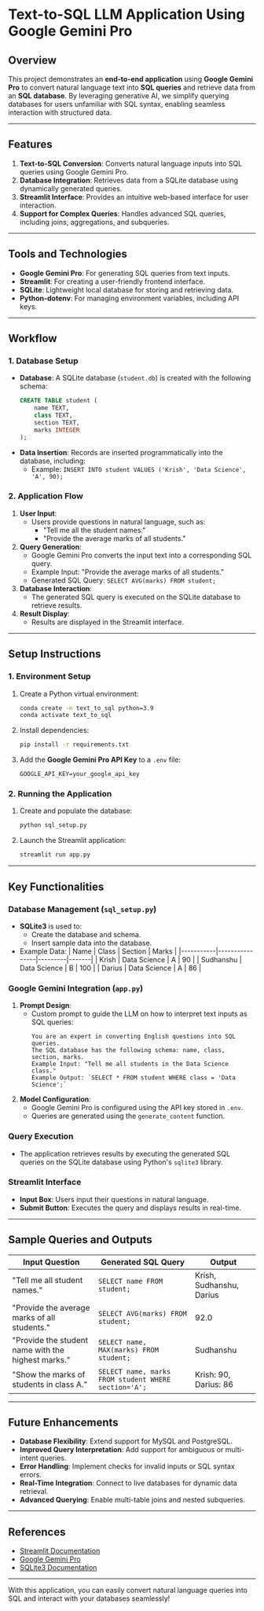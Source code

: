 
# Text-to-SQL LLM Application Using Google Gemini Pro

## **Overview**
This project demonstrates an **end-to-end application** using **Google Gemini Pro** to convert natural language text into **SQL queries** and retrieve data from an **SQL database**. By leveraging generative AI, we simplify querying databases for users unfamiliar with SQL syntax, enabling seamless interaction with structured data.

---

## **Features**
1. **Text-to-SQL Conversion**: Converts natural language inputs into SQL queries using Google Gemini Pro.
2. **Database Integration**: Retrieves data from a SQLite database using dynamically generated queries.
3. **Streamlit Interface**: Provides an intuitive web-based interface for user interaction.
4. **Support for Complex Queries**: Handles advanced SQL queries, including joins, aggregations, and subqueries.

---

## **Tools and Technologies**
- **Google Gemini Pro**: For generating SQL queries from text inputs.
- **Streamlit**: For creating a user-friendly frontend interface.
- **SQLite**: Lightweight local database for storing and retrieving data.
- **Python-dotenv**: For managing environment variables, including API keys.

---

## **Workflow**

### **1. Database Setup**
- **Database**: A SQLite database (`student.db`) is created with the following schema:
  ```sql
  CREATE TABLE student (
      name TEXT,
      class TEXT,
      section TEXT,
      marks INTEGER
  );
  ```
- **Data Insertion**: Records are inserted programmatically into the database, including:
  - Example: `INSERT INTO student VALUES ('Krish', 'Data Science', 'A', 90);`

### **2. Application Flow**
1. **User Input**:
   - Users provide questions in natural language, such as:
     - "Tell me all the student names."
     - "Provide the average marks of all students."
2. **Query Generation**:
   - Google Gemini Pro converts the input text into a corresponding SQL query.
   - Example Input: "Provide the average marks of all students."
   - Generated SQL Query: `SELECT AVG(marks) FROM student;`
3. **Database Interaction**:
   - The generated SQL query is executed on the SQLite database to retrieve results.
4. **Result Display**:
   - Results are displayed in the Streamlit interface.

---

## **Setup Instructions**

### **1. Environment Setup**
1. Create a Python virtual environment:
   ```bash
   conda create -n text_to_sql python=3.9
   conda activate text_to_sql
   ```
2. Install dependencies:
   ```bash
   pip install -r requirements.txt
   ```
3. Add the **Google Gemini Pro API Key** to a `.env` file:
   ```env
   GOOGLE_API_KEY=your_google_api_key
   ```

### **2. Running the Application**
1. Create and populate the database:
   ```bash
   python sql_setup.py
   ```
2. Launch the Streamlit application:
   ```bash
   streamlit run app.py
   ```

---

## **Key Functionalities**

### **Database Management (`sql_setup.py`)**
- **SQLite3** is used to:
  - Create the database and schema.
  - Insert sample data into the database.
- Example Data:
  | Name      | Class          | Section | Marks |
  |-----------|----------------|---------|-------|
  | Krish     | Data Science   | A       | 90    |
  | Sudhanshu | Data Science   | B       | 100   |
  | Darius    | Data Science   | A       | 86    |

### **Google Gemini Integration (`app.py`)**
1. **Prompt Design**:
   - Custom prompt to guide the LLM on how to interpret text inputs as SQL queries:
     ```text
     You are an expert in converting English questions into SQL queries.
     The SQL database has the following schema: name, class, section, marks.
     Example Input: "Tell me all students in the Data Science class."
     Example Output: `SELECT * FROM student WHERE class = 'Data Science';`
     ```
2. **Model Configuration**:
   - Google Gemini Pro is configured using the API key stored in `.env`.
   - Queries are generated using the `generate_content` function.

### **Query Execution**
- The application retrieves results by executing the generated SQL queries on the SQLite database using Python's `sqlite3` library.

### **Streamlit Interface**
- **Input Box**: Users input their questions in natural language.
- **Submit Button**: Executes the query and displays results in real-time.

---

## **Sample Queries and Outputs**

| Input Question                                  | Generated SQL Query                                  | Output                                      |
|------------------------------------------------|----------------------------------------------------|--------------------------------------------|
| "Tell me all student names."                   | `SELECT name FROM student;`                        | Krish, Sudhanshu, Darius                   |
| "Provide the average marks of all students."   | `SELECT AVG(marks) FROM student;`                 | 92.0                                       |
| "Provide the student name with the highest marks." | `SELECT name, MAX(marks) FROM student;`            | Sudhanshu                                  |
| "Show the marks of students in class A."       | `SELECT name, marks FROM student WHERE section='A';` | Krish: 90, Darius: 86                      |

---

## **Future Enhancements**
- **Database Flexibility**: Extend support for MySQL and PostgreSQL.
- **Improved Query Interpretation**: Add support for ambiguous or multi-intent queries.
- **Error Handling**: Implement checks for invalid inputs or SQL syntax errors.
- **Real-Time Integration**: Connect to live databases for dynamic data retrieval.
- **Advanced Querying**: Enable multi-table joins and nested subqueries.

---

## **References**
- [Streamlit Documentation](https://docs.streamlit.io/)
- [Google Gemini Pro](https://makersuite.google.com/)
- [SQLite3 Documentation](https://www.sqlite.org/docs.html)

---

With this application, you can easily convert natural language queries into SQL and interact with your databases seamlessly!
